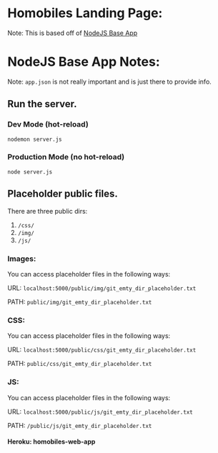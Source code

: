 # Homobiles Landing Page:

Note: This is based off of [NodeJS Base App](https://github.com/owlRogue/nodejs_base_app)

# NodeJS Base App Notes:

Note: `app.json` is not really important and is just there to provide info.

## Run the server.
### Dev Mode (hot-reload)
	nodemon server.js
### Production Mode (no hot-reload)
	node server.js

## Placeholder public files.
There are three public dirs:
1. `/css/`
2. `/img/`
3. `/js/`

### Images:
You can access placeholder files in the following ways:

URL: `localhost:5000/public/img/git_emty_dir_placeholder.txt`

PATH: `public/img/git_emty_dir_placeholder.txt`

### CSS:
You can access placeholder files in the following ways:

URL: `localhost:5000/public/css/git_emty_dir_placeholder.txt`

PATH: `public/css/git_emty_dir_placeholder.txt`

### JS:
You can access placeholder files in the following ways:

URL: `localhost:5000/public/js/git_emty_dir_placeholder.txt`

PATH: `/public/js/git_emty_dir_placeholder.txt`

#### Heroku: homobiles-web-app